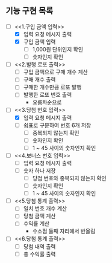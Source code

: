 ## 기능 구현 목록
- [ ] <<1.구입 금액 입력>>
    - [x] 입력 요청 메시지 출력
    - [x] 구입 금액 입력
        - [ ] 1,000원 단위인지 확인
        - [ ] 숫자인지 확인

- [ ] <<2.발행 로또 출력>>
    - [ ] 구입 금액으로 구매 개수 계산
    - [ ] 구매 개수 출력
    - [ ] 구매한 개수만큼 로또 발행
    - [ ] 발행한 로또 번호 출력
        - 오름차순으로
- [ ] <<3.당첨 번호 입력>>
    - [x] 입력 요청 메시지 출력
    - [ ] 쉼표로 구분하여 번호 6개 저장
        - [ ] 중복되지 않는지 확인
        - [ ] 숫자인지 확인
        - [ ] 1 ~ 45 사이의 숫자인지 확인
- [ ] <<4.보너스 번호 입력>>
    - [ ] 입력 요청 메시지 출력
    - [ ] 숫자 하나 저장
        - [ ] 당첨 번호와 중복되지 않는지 확인
        - [ ] 숫자인지 확인
        - [ ] 1 ~ 45 사이의 숫자인지 확인
- [ ] <<5.당첨 통계 출력>>
    - [ ] 일치 번호 개수 계산
    - [ ] 당첨 금액 계산
    - [ ] 수익률 계산
        - 수소점 둘째 자리에서 반올림
- [ ] <<6.당첨 통계 출력>>
    - [ ] 당첨 내역 출력
    - [ ] 총 수익률 출력
